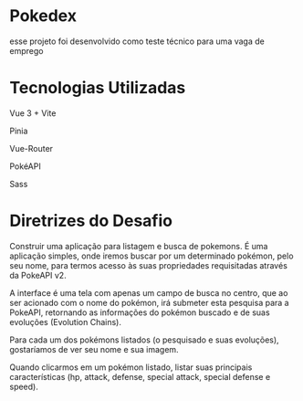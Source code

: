 # Pokedex

esse projeto foi desenvolvido como teste técnico para uma vaga de emprego

# Tecnologias Utilizadas

Vue 3 + Vite

Pinia

Vue-Router

PokéAPI

Sass

# Diretrizes do Desafio

Construir uma aplicação para listagem e busca de pokemons. É uma aplicação simples, onde iremos buscar por um determinado pokémon, pelo seu nome, para termos acesso às suas propriedades requisitadas através da PokeAPI v2.

A interface é uma tela com apenas um campo de busca no centro, que ao ser acionado com o nome do pokémon, irá submeter esta pesquisa para a PokeAPI, retornando as informações do pokémon buscado e de suas evoluções (Evolution Chains).


Para cada um dos pokémons listados (o pesquisado e suas evoluções), gostaríamos de ver seu nome e sua imagem.

Quando clicarmos em um pokémon listado, listar suas principais características (hp, attack, defense, special attack, special defense e speed).
